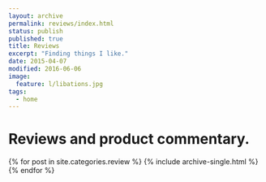 ```yaml
---
layout: archive
permalink: reviews/index.html
status: publish
published: true
title: Reviews
excerpt: "Finding things I like."
date: 2015-04-07
modified: 2016-06-06
image:
  feature: l/libations.jpg
tags: 
  - home
---
```


# Reviews and product commentary.

<div class="bullets">
{% for post in site.categories.review %}
  {% include archive-single.html %}
{% endfor %}
</div><!-- /.bullets -->
